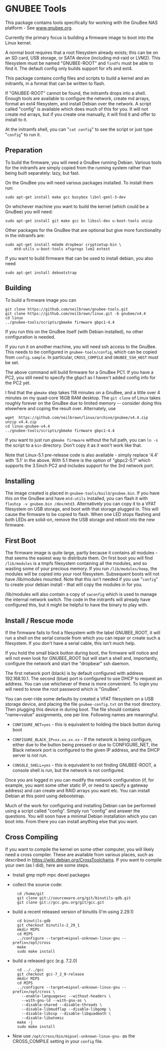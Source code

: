 GNUBEE Tools
============

This package contains tools specifically for working with
the GnuBee NAS platform - See www.gnubee.org.

Currently the primary focus is building a firmware
image to boot into the Linux kernel.

A normal boot requires that a root filesystem already exists;
this can be on an SD card, USB storage, or SATA device (including
md-raid or LVM2).
This filesystem must be named "GNUBEE-ROOT" and `findfs` must be able
to find it.  The default config only builds support for xfs and ext4.

This package contains config files and scripts to build a kernel
and an initramfs, in a format that can be written to flash.

If "GNUBEE-ROOT" cannot be found, the initramfs drops into a shell.
Enough tools are available to configure the network, create md arrays,
format an ext4 filesystem, and install Debian over the network.
A script called "config" is available which does much of this for you.
It will not create md arrays, but if you create one manually, it will
find it and offer to install to it.

At the initramfs shell, you can "`cat config`" to see the script or
just type "`config`" to run it.

Preparation
-----------

To build the firmware, you will need a GnuBee running Debian.
Various tools for the initramfs are simply copied from the running
system rather than being built separately: lazy, but fast.

On the GnuBee you will need various packages installed.  To
install them run:

	sudo apt-get install make gcc busybox libnl-genl-3-dev

On whichever machine you want to build the kernel (which could be a
GnuBee) you will need:

	sudo apt-get install git make gcc bc libssl-dev u-boot-tools unzip

Other packages for the GnuBee that are optional but give more functionality
in the initramfs are:

	sudo apt-get install mdadm dropbear cryptsetup-bin \
		mtd-utils u-boot-tools xfsprogs lvm2 evtest

If you want to build firmware that can be used to install debian, you
also need

	sudo apt-get install debootstrap

Building
--------

To build a firmware image you can

	git clone https://github.com/neilbrown/gnubee-tools.git
	git clone https://github.com/neilbrown/linux.git -b gnubee/v4.4
	cd linux
	../gnubee-tools/scripts/gbmake firmware gbpc1-4.4

If you run this on the GnuBee itself (with Debian installed), no other
configuration is needed.

If you run it on another machine, you will need ssh access to the
GnuBee.  This needs to be configured in `gnubee-tools/config`, which
can be copied from `config.sample`.  In particular, `CROSS_COMPILE`
and `GNUBEE_SSH_HOST` must be set.

The above command will build firmware for a GnuBee PC1.
If you have a PC2, you still need to specify the
gbpc1 as I haven't added config info for the PC2 yet.

I find that the `gbmake` step takes 118 minutes on a GnuBee, and a
little over 4 minutes on my quad-core 16GB RAM desktop.  The `git
clone` of Linux takes roughly forever on the GnuBee due to limited
memory -- consider doing this elsewhere and coping the result over.
Alternately, use

	wget  https://github.com/neilbrown/linux/archive/gnubee/v4.4.zip
	unzip v4.4.zip
	cd linux-gnubee-v4.4
	../gnubee-tools/scripts/gbmake firmware gbpc1-4.4


If you want to just run `gbmake firmware` without the full path, you
can `ln -s` the script to a `bin` directory.  Don't copy it as it
won't work like that.

Note that Linux-5.1 pre-release code is also available - simply
replace '4.4' with '5.1' in the above.  With 5.1 there is the
option of "gbpc2-5.1" which supports the 3.5inch PC2 and includes
support for the 3rd network port.

Installing
----------

The image created is placed in `gnubee-tools/build/gnubee.bin`.  If
you have this on the GnuBee and have `mtd-utils` installed, you can
flash it with `flashcp -v gnubee.bin /dev/mtd3`.  Alternatively you
can copy it to a VFAT filesystem on USB storage, and boot with that
storage plugged in.  This will cause the firmware to be copied to
flash.  When one LED stops flashing and both LEDs are solid-on,
remove the USB storage and reboot into the new firmware.

First Boot
----------

The firmware image is quite large, partly because it contains all
modules - that seems the easiest way to distribute them.  On first
boot you will find `/lib/modules` is a tmpfs filesystem containing all
the modules, and so wasting some of your precious memory.  If you run
`/lib/modules/keep`, the modules will be copied into your root
filesystem.  Subsequent boots will not have /lib/modules mounted.
Note that this isn't needed if you use "`config`" to create your
debian install - that will copy the modules in for you.

/lib/modules will also contain a copy of `swconfig` which is used to
manage the internal network switch.  The code in the initramfs will
already have configured this, but it might be helpful to have the
binary to play with.

Install / Rescue mode
---------------------

If the firmware fails to find a filesystem with the label GNUBEE_ROOT,
it will run a shell on the serial console from which you can repair or
create such a filesystem.  If you don't have a serial cable, this
isn't much help.

If you hold the small black button during boot, the firmware will
notice and will not even look for GNUBEE_ROOT but will start a shell
and, importantly, configure the network and start the "dropbear" ssh
daemon.

The first network port (black) is by default configured with address
192.168.10.1.  The second (blue) port is configured to use DHCP to
request an address.  You can use whichever of these is more
convenient.  To login you will need to know the root password which is
"GnuBee".

You can over-ride some defaults by created a VFAT filesystem on a USB
storage device, and placing the file `gnubee-config.txt` on the root
directory.  Then plugging this device in during boot.  The file should
contains "name=value" assignments, one per line.  Following names are
meaningful.

- `CONFIGURE_NET=yes` - this is equivalent to holding the black button
   during boot

- `CONFIGURE_BLACK_IP=xx.xx.xx.xx` - If the network is being
  configure, either due to the button being pressed or due to
  CONFIGURE_NET, the Black network port is configured to the given
  IP address, and the DHCP server is not run.

- `CONSOLE_SHELL=yes` - this is equivalent to not finding GNUBEE-ROOT,
   a console shell is run, but the network is not configured.

Once you are logged in you can modify the network configuration (if,
for example, you want some other static IP, or need to specify a
gateway address) and can create and RAID arrays you want etc.
You can install Debian at this point using debootstrap.

Much of the work for configuring and installing Debian can be
performed using a script called "config".  Simply run "config" and
answer the questions.  You will soon have a minimal Debian
installation which you can boot into.  From there  you can install
anything else that you want.

Cross Compiling
---------------

If you want to compile the kernel on some other computer, you will
likely need a cross compiler.  These are available from various
places, such as described in  https://wiki.debian.org/CrossToolchains.
If you want to compile your own (as I did), here are some steps.

- Install gmp mpfr mpc devel packages
- collect the source code:

        cd /home/git
        git clone git://sourceware.org/git/binutils-gdb.git
        git clone git://gcc.gnu.org/git/gcc.git

- build a recent released version of binutils (I'm using 2.29.1)

        cd binutils-gdb
        git checkout binutils-2_29_1
        mkdir MIPS
        cd MIPS
        ../configure --target=mipsel-unknown-linux-gnu --prefix=/opt/cross
        make
        sudo make install

- build a released gcc (e.g. 7.2.0)

        cd ../../gcc
        git checkout gcc-7_2_0-release
        mkdir MIPS
        cd MIPS
        ../configure --target=mipsel-unknown-linux-gnu --prefix=/opt/cross \
          --enable-languages=c --without-headers \
          --with-gnu-ld --with-gnu-as \
          --disable-shared --disable-threads \
          --disable-libmudflap --disable-libgomp \
          --disable-libssp --disable-libquadmath \
          --disable-libatomic
        make -j
        sudo make install

- Now use `/opt/cross/bin/mipsel-unknown-linux-gnu-` as the
  CROSS_COMPILE setting in your `config` file.
